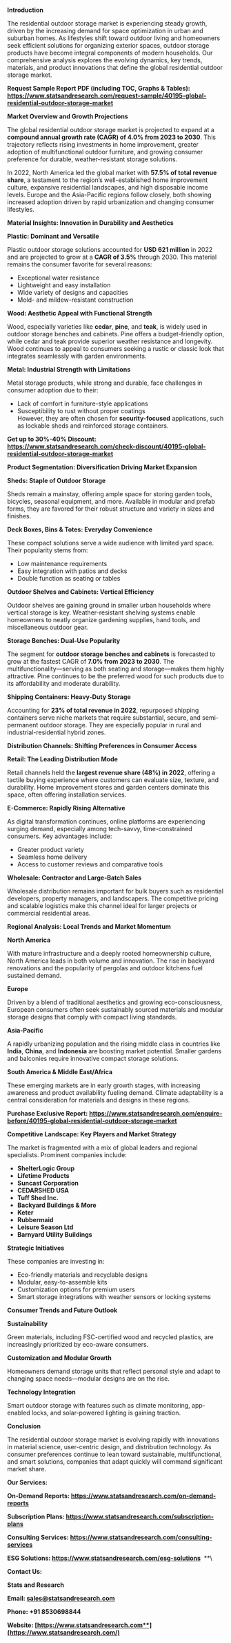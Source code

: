 ﻿**Introduction**

The residential outdoor storage market is experiencing steady growth, driven by the increasing demand for space optimization in urban and suburban homes. As lifestyles shift toward outdoor living and homeowners seek efficient solutions for organizing exterior spaces, outdoor storage products have become integral components of modern households. Our comprehensive analysis explores the evolving dynamics, key trends, materials, and product innovations that define the global residential outdoor storage market.

**Request Sample Report PDF (including TOC, Graphs & Tables): <https://www.statsandresearch.com/request-sample/40195-global-residential-outdoor-storage-market>**

**Market Overview and Growth Projections**

The global residential outdoor storage market is projected to expand at a **compound annual growth rate (CAGR) of 4.0% from 2023 to 2030**. This trajectory reflects rising investments in home improvement, greater adoption of multifunctional outdoor furniture, and growing consumer preference for durable, weather-resistant storage solutions.

In 2022, North America led the global market with **57.5% of total revenue share**, a testament to the region’s well-established home improvement culture, expansive residential landscapes, and high disposable income levels. Europe and the Asia-Pacific regions follow closely, both showing increased adoption driven by rapid urbanization and changing consumer lifestyles.

**Material Insights: Innovation in Durability and Aesthetics**

**Plastic: Dominant and Versatile**

Plastic outdoor storage solutions accounted for **USD 621 million** in 2022 and are projected to grow at a **CAGR of 3.5%** through 2030. This material remains the consumer favorite for several reasons:

- Exceptional water resistance
- Lightweight and easy installation
- Wide variety of designs and capacities
- Mold- and mildew-resistant construction

**Wood: Aesthetic Appeal with Functional Strength**

Wood, especially varieties like **cedar**, **pine**, and **teak**, is widely used in outdoor storage benches and cabinets. Pine offers a budget-friendly option, while cedar and teak provide superior weather resistance and longevity. Wood continues to appeal to consumers seeking a rustic or classic look that integrates seamlessly with garden environments.

**Metal: Industrial Strength with Limitations**

Metal storage products, while strong and durable, face challenges in consumer adoption due to their:

- Lack of comfort in furniture-style applications
- Susceptibility to rust without proper coatings\
  However, they are often chosen for **security-focused** applications, such as lockable sheds and reinforced storage containers.

**Get up to 30%-40% Discount: <https://www.statsandresearch.com/check-discount/40195-global-residential-outdoor-storage-market>**

**Product Segmentation: Diversification Driving Market Expansion**

**Sheds: Staple of Outdoor Storage**

Sheds remain a mainstay, offering ample space for storing garden tools, bicycles, seasonal equipment, and more. Available in modular and prefab forms, they are favored for their robust structure and variety in sizes and finishes.

**Deck Boxes, Bins & Totes: Everyday Convenience**

These compact solutions serve a wide audience with limited yard space. Their popularity stems from:

- Low maintenance requirements
- Easy integration with patios and decks
- Double function as seating or tables

**Outdoor Shelves and Cabinets: Vertical Efficiency**

Outdoor shelves are gaining ground in smaller urban households where vertical storage is key. Weather-resistant shelving systems enable homeowners to neatly organize gardening supplies, hand tools, and miscellaneous outdoor gear.

**Storage Benches: Dual-Use Popularity**

The segment for **outdoor storage benches and cabinets** is forecasted to grow at the fastest CAGR of **7.0% from 2023 to 2030**. The multifunctionality—serving as both seating and storage—makes them highly attractive. Pine continues to be the preferred wood for such products due to its affordability and moderate durability.

**Shipping Containers: Heavy-Duty Storage**

Accounting for **23% of total revenue in 2022**, repurposed shipping containers serve niche markets that require substantial, secure, and semi-permanent outdoor storage. They are especially popular in rural and industrial-residential hybrid zones.

**Distribution Channels: Shifting Preferences in Consumer Access**

**Retail: The Leading Distribution Mode**

Retail channels held the **largest revenue share (48%) in 2022**, offering a tactile buying experience where customers can evaluate size, texture, and durability. Home improvement stores and garden centers dominate this space, often offering installation services.

**E-Commerce: Rapidly Rising Alternative**

As digital transformation continues, online platforms are experiencing surging demand, especially among tech-savvy, time-constrained consumers. Key advantages include:

- Greater product variety
- Seamless home delivery
- Access to customer reviews and comparative tools

**Wholesale: Contractor and Large-Batch Sales**

Wholesale distribution remains important for bulk buyers such as residential developers, property managers, and landscapers. The competitive pricing and scalable logistics make this channel ideal for larger projects or commercial residential areas.

**Regional Analysis: Local Trends and Market Momentum**

**North America**

With mature infrastructure and a deeply rooted homeownership culture, North America leads in both volume and innovation. The rise in backyard renovations and the popularity of pergolas and outdoor kitchens fuel sustained demand.

**Europe**

Driven by a blend of traditional aesthetics and growing eco-consciousness, European consumers often seek sustainably sourced materials and modular storage designs that comply with compact living standards.

**Asia-Pacific**

A rapidly urbanizing population and the rising middle class in countries like **India**, **China**, and **Indonesia** are boosting market potential. Smaller gardens and balconies require innovative compact storage solutions.

**South America & Middle East/Africa**

These emerging markets are in early growth stages, with increasing awareness and product availability fueling demand. Climate adaptability is a central consideration for materials and designs in these regions.

**Purchase Exclusive Report: <https://www.statsandresearch.com/enquire-before/40195-global-residential-outdoor-storage-market>**

**Competitive Landscape: Key Players and Market Strategy**

The market is fragmented with a mix of global leaders and regional specialists. Prominent companies include:

- **ShelterLogic Group**
- **Lifetime Products**
- **Suncast Corporation**
- **CEDARSHED USA**
- **Tuff Shed Inc.**
- **Backyard Buildings & More**
- **Keter**
- **Rubbermaid**
- **Leisure Season Ltd**
- **Barnyard Utility Buildings**

**Strategic Initiatives**

These companies are investing in:

- Eco-friendly materials and recyclable designs
- Modular, easy-to-assemble kits
- Customization options for premium users
- Smart storage integrations with weather sensors or locking systems

**Consumer Trends and Future Outlook**

**Sustainability**

Green materials, including FSC-certified wood and recycled plastics, are increasingly prioritized by eco-aware consumers.

**Customization and Modular Growth**

Homeowners demand storage units that reflect personal style and adapt to changing space needs—modular designs are on the rise.

**Technology Integration**

Smart outdoor storage with features such as climate monitoring, app-enabled locks, and solar-powered lighting is gaining traction.

**Conclusion**

The residential outdoor storage market is evolving rapidly with innovations in material science, user-centric design, and distribution technology. As consumer preferences continue to lean toward sustainable, multifunctional, and smart solutions, companies that adapt quickly will command significant market share.

**Our Services:** 

**On-Demand Reports: <https://www.statsandresearch.com/on-demand-reports>** 

**Subscription Plans: <https://www.statsandresearch.com/subscription-plans>** 

**Consulting Services: <https://www.statsandresearch.com/consulting-services>** 

**ESG Solutions: <https://www.statsandresearch.com/esg-solutions>** 
**\


**Contact Us:** 

**Stats and Research** 

**Email: <sales@statsandresearch.com>** 

**Phone: +91 8530698844** 

**Website: [https://www.statsandresearch.com**](https://www.statsandresearch.com/)**


